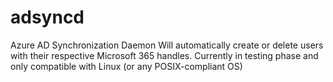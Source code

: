 # adsyncd
Azure AD Synchronization Daemon
Will automatically create or delete users with their respective Microsoft 365 handles.
Currently in testing phase and only compatible with Linux (or any POSIX-compliant OS)
